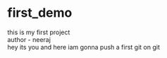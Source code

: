 # first_demo
this is my first project
<br>
author - neeraj
<br>
hey its you
and here iam gonna push a first git on git